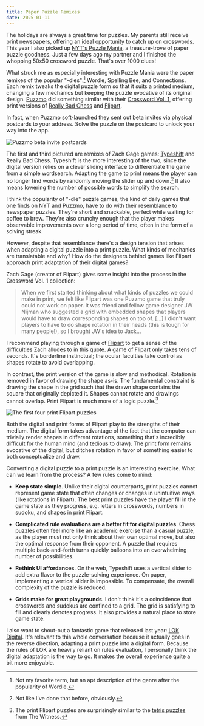 ```yaml
---
title: Paper Puzzle Remixes
date: 2025-01-11
---
```


The holidays are always a great time for puzzles. My parents still receive print
newspapers, offering an ideal opportunity to catch up on crosswords. This year I
also picked up [NYT's Puzzle Mania](https://www.nytimes.com/events/puzzlemania),
a treasure-trove of paper puzzle goodness. Just a few days ago my partner and I
finished the whopping 50x50 crossword puzzle. That's over 1000 clues!

What struck me as especially interesting with Puzzle Mania were the paper
remixes of the popular "-dles":[^1] Wordle, Spelling Bee, and Connections. Each
remix tweaks the digital puzzle form so that it suits a printed medium, changing
a few mechanics but keeping the puzzle evocative of its original design.
[Puzzmo](https://puzzmo.com) did something similar with their
[Crossword Vol. 1](https://shop.puzzmo.com/products/puzzmo-crossword-puzzles-vol-1-pack-of-two-identical-books),
offering print versions of
[Really Bad Chess](https://www.puzzmo.com/game/really-bad-chess) and
[Flipart](https://www.puzzmo.com/game/flip-art).

In fact, when Puzzmo soft-launched they sent out beta invites via physical
postcards to your address. Solve the puzzle on the postcard to unlock your way
into the app.

![Puzzmo beta invite postcards](/img/puzzmo-invite-letters.jpeg)

The first and third pictured are remixes of Zach Gage games:
[Typeshift](https://www.puzzmo.com/game/typeshift) and Really Bad Chess.
Typeshift is the more interesting of the two, since the digital version relies
on a clever sliding interface to differentiate the game from a simple
wordsearch. Adapting the game to print means the player can no longer find words
by randomly moving the slider up and down.[^2] It also means lowering the number
of possible words to simplify the search.

I think the popularity of "-dle" puzzle games, the kind of daily games that one
finds on NYT and Puzzmo, have to do with their resemblance to newspaper puzzles.
They're short and snackable, perfect while waiting for coffee to brew. They're
also crunchy enough that the player makes observable improvements over a long
period of time, often in the form of a solving streak.

However, despite that resemblance there's a design tension that arises when
adapting a digital puzzle into a print puzzle. What kinds of mechanics are
translatable and why? How do the designers behind games like Flipart approach
print adaptation of their digital games?

Zach Gage (creator of Flipart) gives some insight into the process in the
Crossword Vol. 1 collection:

> When we first started thinking about what kinds of puzzles we could make in
> print, we felt like Flipart was one Puzzmo game that truly could not work on
> paper. It was friend and fellow game designer JW Nijman who suggested a grid
> with embedded shapes that players would have to draw corresponding shapes on
> top of. [...] I didn't want players to have to do shape rotation in their
> heads (this is tough for many people!), so I brought JW's idea to Jack...

I recommend playing through a game of
[Flipart](https://www.puzzmo.com/game/flip-art) to get a sense of the
difficulties Zach alludes to in this quote. A game of Flipart only takes tens of
seconds. It's borderline instinctual; the ocular faculties take control as
shapes rotate to avoid overlapping.

In contrast, the print version of the game is slow and methodical. Rotation is
removed in favor of drawing the shape as-is. The fundamental constraint is
drawing the shape in the grid such that the drawn shape contains the square that
originally depicted it. Shapes cannot rotate and drawings cannot overlap. Print
Flipart is much more of a logic puzzle.[^3]

![The first four print Flipart puzzles](/img/printflipart.jpg)

Both the digital and print forms of Flipart play to the strengths of their
medium. The digital form takes advantage of the fact that the computer can
trivially render shapes in different rotations, something that's incredibly
difficult for the human mind (and tedious to draw). The print form remains
evocative of the digital, but ditches rotation in favor of something easier to
both conceptualize and draw.

Converting a digital puzzle to a print puzzle is an interesting exercise. What
can we learn from the process? A few rules come to mind:

- **Keep state simple**. Unlike their digital counterparts, print puzzles cannot
  represent game state that often changes or changes in unintuitive ways (like
  rotations in Flipart). The best print puzzles have the player fill in the game
  state as they progress, e.g. letters in crosswords, numbers in sudoku, and
  shapes in print Flipart.

- **Complicated rule evaluations are a better fit for digital puzzles**. Chess
  puzzles often feel more like an academic exercise than a casual puzzle, as the
  player must not only think about their own optimal move, but also the optimal
  response from their opponent. A puzzle that requires multiple back-and-forth
  turns quickly balloons into an overwhelming number of possibilities.

- **Rethink UI affordances**. On the web, Typeshift uses a vertical slider to
  add extra flavor to the puzzle-solving experience. On paper, implementing a
  vertical slider is impossible. To compensate, the overall complexity of the
  puzzle is reduced.

- **Grids make for great playgrounds**. I don't think it's a coincidence that
  crosswords and sudokus are confined to a grid. The grid is satisfying to fill
  and clearly denotes progress. It also provides a natural place to store game
  state.

I also want to shout-out a fantastic game that released last year:
[LOK Digital](https://lok-digital.com/). It's relevant to this whole
conversation because it actually goes in the reverse direction, adapting a print
puzzle into a digital form. Because the rules of LOK are heavily reliant on
rules evaluation, I personally think the digital adaptation is the way to go. It
makes the overall experience quite a bit more enjoyable.

[^1]:
    Not my favorite term, but an apt description of the genre after the
    popularity of Wordle.

[^2]: Not like I've done that before, obviously.

[^3]:
    The print Flipart puzzles are surprisingly similar to the
    [tetris puzzles](https://www.ign.com/wikis/the-witness/Swamp) from The
    Witness.
